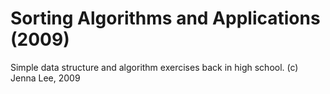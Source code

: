 Sorting Algorithms and Applications (2009)
===========

Simple data structure and algorithm exercises back in high school. 
(c)  Jenna Lee, 2009

